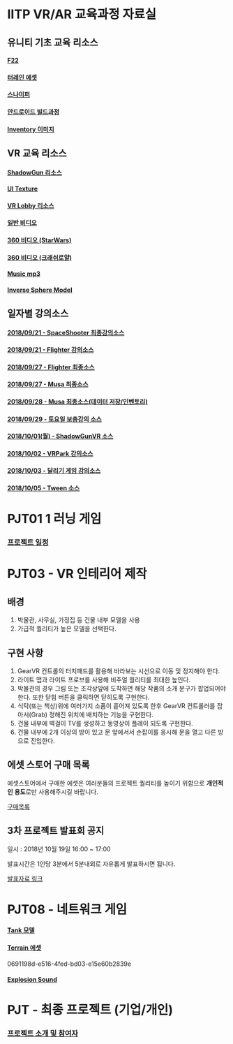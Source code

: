 # IITP VR/AR 교육과정 자료실

## 유니티 기초 교육 리소스

#### [F22](F22.zip)
#### [터레인 에셋](https://drive.google.com/open?id=1j5t3atEiFJG-9P7Z3G-NIesRwYdHiJaT)
#### [스나이퍼](https://drive.google.com/open?id=1uo-8AX2GZSdwAaqlPf-etq6NZ3uH_nOP)
#### [안드로이드 빌드과정](https://github.com/IndieGameMaker/SWU01/blob/master/안드로이드_빌드과정.md)
#### [Inventory 이미지](https://github.com/IndieGameMaker/IITP/blob/master/34x34icons180709.png)

## VR 교육 리소스

#### [ShadowGun 리소스](https://drive.google.com/open?id=0B3oEiOFhHHVTaXdUUW9RSWVqQnM)
#### [UI Texture](https://drive.google.com/open?id=0B3oEiOFhHHVTVmUyQ1E0OWdjU28)
#### [VR Lobby 리소스](https://drive.google.com/open?id=1avlQVFYVQfXlUURnAlNjIhg6Sx3MdtiO)
#### [일반 비디오](https://drive.google.com/open?id=1peucd_9-mxorgx0QwhCXnIcK7dcK00i3)
#### [360 비디오 (StarWars)](https://drive.google.com/open?id=1LvPTF2JhQ_GxtKQWu9MgTx1iY5XzkZvR)
#### [360 비디오 (크래쉬로얄)](https://drive.google.com/open?id=1rkr7x7LogRFXOEAuttQAxhVruzH7oC3H)
#### [Music mp3](https://github.com/IndieGameMaker/IITP/blob/master/09-In-The-Fall-Of-My-Heart.mp3)
#### [Inverse Sphere Model](https://drive.google.com/open?id=0B3oEiOFhHHVTTk9kbkdhVTlfOGs)


## 일자별 강의소스

#### [2018/09/21 - SpaceShooter 최종강의소스](https://drive.google.com/open?id=1o5JzfobEbBgcqBjyNz33vkOeyaGXA7rh)

#### [2018/09/21 - Flighter 강의소스](https://drive.google.com/open?id=12bjVDHNjYK8weUlCd-nNZggUesvNGL1E)

#### [2018/09/27 - Flighter 최종소스](https://drive.google.com/open?id=1JrYx0bHO7e6MX9B9qBNsjD6EcJxWfKRr)

#### [2018/09/27 - Musa 최종소스](https://drive.google.com/open?id=1uX_Qr9DGdnM3tG6u20km2PVfsqxk9aVm)

#### [2018/09/28 - Musa 최종소스(데이터 저장/인벤토리)](https://drive.google.com/open?id=1lbfCClpPCLHfnaSYXyFRmvCr8-LS9VNd)

#### [2018/09/29 - 토요일 보충강의 소스](https://drive.google.com/open?id=1Bj29YUyP5-I7bIUSzjXjeBWuGnLi1_zY)

#### [2018/10/01(월) - ShadowGunVR 소스](https://drive.google.com/open?id=1p715Wgv7aqunRx1BQ3dNzsSZbg1fvSjE)

#### [2018/10/02 - VRPark 강의소스](https://drive.google.com/file/d/1oWWwaJlgkWAfXSXMatTCpqFsMgsN9f6o/view)
#### [2018/10/03 - 달리기 게임 강의소스](https://drive.google.com/file/d/10lC-tUfaNLVqfJ578u-kZmFpSC_BgM9i/view)
#### [2018/10/05 - Tween 소스](https://drive.google.com/file/d/1sg9akn0Gx440Z9YjROm0_T4bxKgHMB84/view)

# PJT01 1 러닝 게임

### [프로젝트 일정](https://docs.google.com/spreadsheets/d/1ipHifvjImREzlT2GDLRt_8nptqJgiYr17PIzIeRhLTk/edit?usp=sharing)

# PJT03 - VR 인테리어 제작

## 배경

1. 박물관, 사무실, 가정집 등 건물 내부 모델을 사용
2. 가급적 퀄리티가 높은 모델을 선택한다.

## 구현 사항

1. GearVR 컨트롤의 터치패드를 활용해 바라보는 시선으로 이동 및 정지해야 한다.
2. 라이트 맵과 라이트 프로브를 사용해 비주얼 퀄리티를 최대한 높인다.
3. 박물관의 경우 그림 또는 조각상앞에 도착하면 해당 작품의 소개 문구가 팝업되어야 한다. 또한 닫힘 버튼을 클릭하면 닫히도록 구현한다.
5. 식탁(또는 책상)위에 여러가지 소품이 흩어져 있도록 한후 GearVR 컨트롤러를 잡아서(Grab) 정해진 위치에 배치하는 기능을 구현한다.
6. 건물 내부에 벽걸이 TV를 생성하고 동영상이 플레이 되도록 구현한다.
7. 건물 내부에 2개 이상의 방이 있고 문 앞에서서 손잡이를 응시해 문을 열고 다른 방으로 진입한다.

## 에셋 스토어 구매 목록

에셋스토어에서 구매한 에셋은 여러분들의 프로젝트 퀄리티를 높이기 위함으로 **개인적인 용도**로만 사용해주시길 바랍니다.

[구매목록](https://github.com/IndieGameMaker/IITP/blob/master/AssetStore구매목록.pdf)

## 3차 프로젝트 발표회 공지

일시 : 2018년 10월 19일 16:00 ~ 17:00

발표시간은 1인당 3분에서 5분내외로 자유롭게 발표하시면 됩니다.

[발표자료 링크](https://docs.google.com/presentation/d/1W5mOjaluC7fdYSjqsxTaO-pCbqr1vIZnOHMv_te8niM/edit?usp=sharing)

# PJT08 - 네트워크 게임

#### [Tank 모델](https://drive.google.com/open?id=1tH1NL3RWKIldRvzATsRAL3hHRy0YET2L)

#### [Terrain 에셋](https://drive.google.com/open?id=1j5t3atEiFJG-9P7Z3G-NIesRwYdHiJaT)

0691198d-e516-4fed-bd03-e15e60b2839e

#### [Explosion Sound](https://github.com/IndieGameMaker/IITP/blob/master/grenade_exp2.wav.zip)

# PJT - 최종 프로젝트 (기업/개인)

### [프로젝트 소개 및 참여자](https://docs.google.com/spreadsheets/d/1eM8t6eO3uXYrjLdKPB4sTNw9S0tkICKqTkIkfPGUz7w/edit?usp=sharing)
